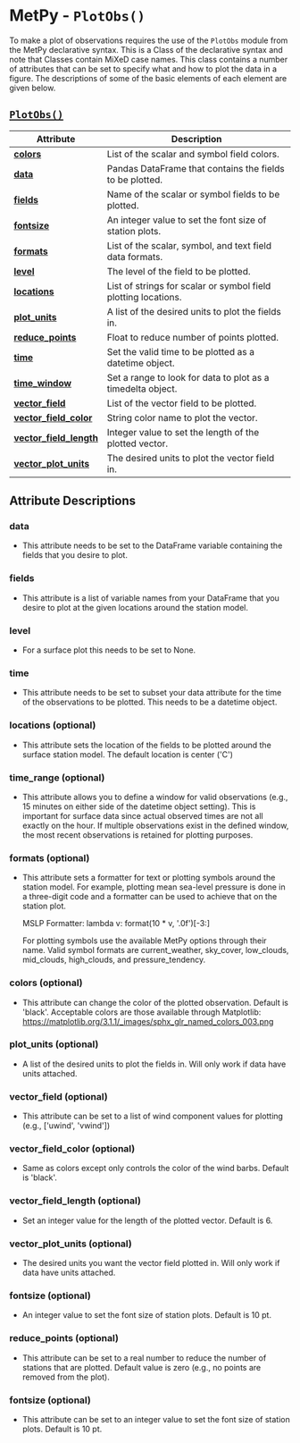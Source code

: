 # MetPy - `PlotObs()`

To make a plot of observations requires the use of the `PlotObs` module from the MetPy declarative
syntax. This is a Class of the declarative syntax and note that Classes contain MiXeD case names. This class
contains a number of attributes that can be set to specify what and how to plot the data in a figure. The descriptions of some of the basic
elements of each element are given below.

## <a href="https://unidata.github.io/MetPy/latest/api/generated/metpy.plots.PlotObs.html#metpy.plots.PlotObs" target="_blank">`PlotObs()`</a>
  | Attribute | Description |
  | - | - |
  | <a href="https://unidata.github.io/MetPy/latest/api/generated/metpy.plots.PlotObs.html#metpy.plots.PlotObs.colors" target="_blank">**colors**</a> | List of the scalar and symbol field colors. |
  | <a href="https://unidata.github.io/MetPy/latest/api/generated/metpy.plots.PlotObs.html#metpy.plots.PlotObs.data" target="_blank">**data**</a> | Pandas DataFrame that contains the fields to be plotted. |
  | <a href="https://unidata.github.io/MetPy/latest/api/generated/metpy.plots.PlotObs.html#metpy.plots.PlotObs.fields" target="_blank">**fields**</a> | Name of the scalar or symbol fields to be plotted. |
  | <a href="https://unidata.github.io/MetPy/latest/api/generated/metpy.plots.PlotObs.html#metpy.plots.PlotObs.fontsize" target="_blank">**fontsize**</a> | An integer value to set the font size of station plots. |
  | <a href="https://unidata.github.io/MetPy/latest/api/generated/metpy.plots.PlotObs.html#metpy.plots.PlotObs.formats" target="_blank">**formats**</a> | List of the scalar, symbol, and text field data formats. |
  | <a href="https://unidata.github.io/MetPy/latest/api/generated/metpy.plots.PlotObs.html#metpy.plots.PlotObs.level" target="_blank">**level**</a> | The level of the field to be plotted. |
  | <a href="https://unidata.github.io/MetPy/latest/api/generated/metpy.plots.PlotObs.html#metpy.plots.PlotObs.locations" target="_blank">**locations**</a> | List of strings for scalar or symbol field plotting locations. |
  | <a href="https://unidata.github.io/MetPy/latest/api/generated/metpy.plots.PlotObs.html#metpy.plots.PlotObs.plot_units" target="_blank">**plot_units**</a> | A list of the desired units to plot the fields in. |
  | <a href="https://unidata.github.io/MetPy/latest/api/generated/metpy.plots.PlotObs.html#metpy.plots.PlotObs.reduce_points" target="_blank">**reduce_points**</a> | Float to reduce number of points plotted. |
  | <a href="https://unidata.github.io/MetPy/latest/api/generated/metpy.plots.PlotObs.html#metpy.plots.PlotObs.time" target="_blank">**time**</a> | Set the valid time to be plotted as a datetime object. |
  | <a href="https://unidata.github.io/MetPy/latest/api/generated/metpy.plots.PlotObs.html#metpy.plots.PlotObs.time_window" target="_blank">**time_window**</a> | Set a range to look for data to plot as a timedelta object. |
  | <a href="https://unidata.github.io/MetPy/latest/api/generated/metpy.plots.PlotObs.html#metpy.plots.PlotObs.vector_field" target="_blank">**vector_field**</a> | List of the vector field to be plotted. |
  | <a href="https://unidata.github.io/MetPy/latest/api/generated/metpy.plots.PlotObs.html#metpy.plots.PlotObs.vector_field_color" target="_blank">**vector_field_color**</a> | String color name to plot the vector. |
  | <a href="https://unidata.github.io/MetPy/latest/api/generated/metpy.plots.PlotObs.html#metpy.plots.PlotObs.vector_field_length" target="_blank">**vector_field_length**</a> | Integer value to set the length of the plotted vector. |
  | <a href="https://unidata.github.io/MetPy/latest/api/generated/metpy.plots.PlotObs.html#metpy.plots.PlotObs.vector_plot_units" target="_blank">**vector_plot_units**</a> | The desired units to plot the vector field in. |

## Attribute Descriptions

### **data**
  *  This attribute needs to be set to the DataFrame variable containing the fields that you desire to plot.

### **fields**
  * This attribute is a list of variable names from your DataFrame that you
    desire to plot at the given locations around the station model.

### **level**
  * For a surface plot this needs to be set to None.

### **time**
  * This attribute needs to be set to subset your data attribute for the
    time of the observations to be plotted. This needs to be a datetime
    object.

### **locations (optional)**
  * This attribute sets the location of the fields to be plotted around the
    surface station model. The default location is center ('C')

### **time_range (optional)**
  * This attribute allows you to define a window for valid observations
    (e.g., 15 minutes on either side of the datetime object setting). This
    is important for surface data since actual observed times are not all
    exactly on the hour. If multiple observations exist in the defined
    window, the most recent observations is retained for plotting
    purposes.

### **formats (optional)**
  * This attribute sets a formatter for text or plotting symbols around
    the station model. For example, plotting mean sea-level pressure is
    done in a three-digit code and a formatter can be used to achieve that
    on the station plot.

    MSLP Formatter: lambda v: format(10 \* v, \'.0f\')\[-3:\]

    For plotting symbols use the available MetPy options through their
    name. Valid symbol formats are current_weather, sky_cover, low_clouds,
    mid_clouds, high_clouds, and pressure_tendency.

### **colors (optional)**
  * This attribute can change the color of the plotted observation.
    Default is 'black'. Acceptable colors are those available through
    Matplotlib:
    <https://matplotlib.org/3.1.1/_images/sphx_glr_named_colors_003.png>

### **plot_units (optional)**
  * A list of the desired units to plot the fields in. Will only work if
    data have units attached.

### **vector_field (optional)**
  * This attribute can be set to a list of wind component values for
    plotting (e.g., ['uwind', 'vwind'])

### **vector_field_color (optional)**
  * Same as colors except only controls the color of the wind barbs.
    Default is 'black'.

### **vector_field_length (optional)**
  * Set an integer value for the length of the plotted vector. Default is 6.

### **vector_plot_units (optional)**
  * The desired units you want the vector field plotted in. Will only work
    if data have units attached.

### **fontsize (optional)**
  * An integer value to set the font size of station plots. Default is 10 pt.

### **reduce_points (optional)**
  * This attribute can be set to a real number to reduce the number of
    stations that are plotted. Default value is zero (e.g., no points are
    removed from the plot).

### **fontsize (optional)**
  * This attribute can be set to an integer value to set the font size of
    station plots. Default is 10 pt.